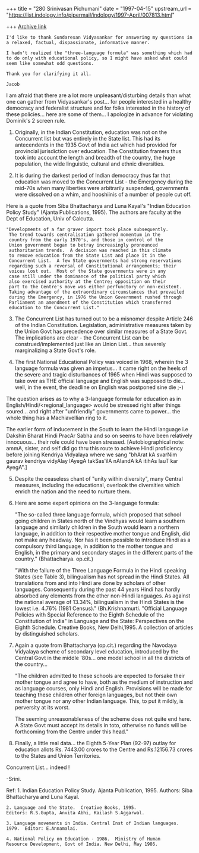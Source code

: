 +++
title = "280 Srinivasan Pichumani"
date = "1997-04-15"
upstream_url = "https://list.indology.info/pipermail/indology/1997-April/007813.html"

+++
[Archive link](https://list.indology.info/pipermail/indology/1997-April/007813.html)


	I'd like to thank Sundaresan Vidyasankar for answering my questions in
	a relaxed, factual, dispassionate, informative manner.

	I hadn't realized the "three-language formula" was something which had
	to do only with educational policy, so I might have asked what could
	seem like somewhat odd questions.

	Thank you for clarifying it all.

	Jacob

I am afraid that there are a lot more unpleasant/disturbing
details than what one can gather from Vidyasankar's post...
for people interested in a healthy democracy and federalist 
structure and for folks interested in the history of these
policies... here are some of them... I apologize in advance
for violating Dominik's 2 screen rule. 

1.  Originally, in the Indian Constitution, education was 
not on the Concurrent list but was entirely in the State list.
This had its antecendents in the 1935 Govt of India act which
had provided for provincial jurisdiction over education.  The
Constitution framers thus took into account the length and breadth
of the country, the huge population, the wide linguistic, cultural
and ethnic diversities.

2.  It is during the darkest period of Indian democracy thus 
far that education was moved to the Concurrent List - the 
Emergency during the mid-70s when many liberties were arbitrarily 
suspended, governments were dissolved on a whim, and hooshiinis 
of a number of people cut off.

Here is a quote from Siba Bhattacharya and Luna Kayal's "Indian 
Education Policy Study" (Ajanta Publications, 1995).  The authors 
are faculty at the Dept of Education, Univ of Calcutta. 

    "Developments of a far graver import took place subsequently.
     The trend towards centralisation gathered momentum in the
     country from the early 1970's, and those in control of the
     Union government began to betray increasingly pronounced
     authoritarian trends.  A decision was reached in this climate
     to remove education from the State List and place it in the
     Concurrent List.  A few State governments had strong reservations
     regarding such a reversal of Constitutional arrangements; their
     voices lost out.  Most of the State governments were in any
     case still under the dominance of the political party which
     also exercised authority at the Centre; opposition on their
     part to the Centre's move was either perfunctory or non-existent.
     Taking advantage of the extraordinary circumstances that prevailed
     during the Emergency, in 1976 the Union Government rushed through
     Parliament an amendment of the Constitution which transferred
     education to the Concurrent List." 

3.  The Concurrent List has turned out to be a misnomer despite
Article 246 of the Indian Constitution.  Legislation, administrative
measures taken by the Union Govt has precedence over similar measures
of a State Govt.  The implications are clear - the Concurrent List
can be construed/implemented just like an Union List... thus severely
marginalizing a State Govt's role.

4.  The first National Educational Policy was voiced in 1968, 
wherein the 3 language formula was given an impetus...  it
came right on the heels of the severe and tragic disturbances 
of 1965 when Hindi was supposed to take over as THE official
language and English was supposed to die... well, in the event,
the deadline on English was postponed sine die ;-)

The question arises as to why a 3-language formula for education
as in English/Hindi/<regional_language> would be stressed right 
after things soured... and right after "unfriendly" governments
came to power... the whole thing has a Machiavellian ring to it.

The earlier form of inducement in the South to learn the Hindi 
language i.e Dakshin Bharat Hindi PracAr Sabha and so on seems
to have been relatively innocuous... their role could have been
stressed. [Autobiographical note:  ammA, sister, and self did
go thru this route to achieve Hindi proficiency before joining
Kendriya Vidyalaya where we sang
	"bhArat kA svarNim gaurav kendriya vidyAlay lAyegA
	takSas'ilA nAlandA kA itihAs lauT kar AyegA".]

5.  Despite the ceaseless chant of "unity within diversity", many
Central measures, including the educational,  overlook the 
diversities which enrich the nation and the need to nurture them. 

6.  Here are some expert opinions on the 3-language formula:

	"The so-called three language formula, which proposed that
	school going children in States north of the Vindhyas would
	learn a southern language and similarly children in the South
	would learn a northern language, in addition to their respective
	mother tongue and English, did not make any headway.  Nor has
	it been possible to introduce Hindi as a compulsory third
	language, in addition to the mother tongue and English, in
	the primary and secondary stages in the different parts of
	the country."  (Bhattacharya. op.cit.)

	"With the failure of the Three Language Formula in the Hindi
	speaking States (see Table 3),  bilingualism has not spread
	in the Hindi States.  All translations from and into Hindi
	are done by scholars of other languages.  Consequently during
	the past 44 years Hindi has hardly absorbed any elements from
	the other non-Hindi languages.  As against the national average
	of 13.34%, bilingualism in the Hindi States is the lowest i.e.
	4.76% (1981 Census)." (Bh.Krishnamurti. "Official Language
	Policies with Special Reference to the Eighth Schedule of the
	Constitution of India" in Language and the State: Perspectives
	on the Eighth Schedule.  Creative Books, New Delhi,1995. A
	collection of articles by distinguished scholars. 

7.  Again a quote from Bhattacharya (op.cit.) regarding the Navodaya 
Vidyalaya scheme of secondary level education, introduced by the 
Central Govt in the middle '80s... one model school in all the 
districts of the country...

	"The children admitted to these schools are expected to
	forsake their mother tongue and agree to have, both as
	the medium of instruction and as language courses, only
	Hindi and English.  Provisions will be made for teaching
	these children other foreign languages, but not their own
	mother tongue nor any other Indian language.  This, to put
	it mildly, is perversity at its worst.

	The seeming unreasonableness of the scheme does not quite
	end here.  A State Govt must accept its details in toto,
	otherwise no funds will be forthcoming from the Centre under
	this head."

8.  Finally, a little real data... the Eighth 5-Year Plan (92-97)
outlay for education allots 
	Rs. 7443.00 crores to the Centre and
	Rs.12156.73 crores to the States and Union Territories.

Concurrent List... indeed !  

-Srini.

Ref:	1. Indian Education Policy Study.  Ajanta Publication, 1995.
	Authors: Siba Bhattacharya and Luna Kayal.

	2. Language and the State.  Creative Books, 1995.
	Editors: R.S.Gupta, Anvita Abhi, Kailash S.Aggarwal.

	3. Language movements in India.	Central Inst of Indian languages.
	1979.  Editor: E.Annamalai.		 

	4. National Policy on Education - 1986.  Ministry of Human
	Resource Development, Govt of India. New Delhi, May 1986.




